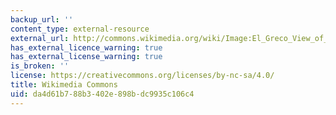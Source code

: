 ```yaml
---
backup_url: ''
content_type: external-resource
external_url: http://commons.wikimedia.org/wiki/Image:El_Greco_View_of_Toledo.jpg
has_external_licence_warning: true
has_external_license_warning: true
is_broken: ''
license: https://creativecommons.org/licenses/by-nc-sa/4.0/
title: Wikimedia Commons
uid: da4d61b7-88b3-402e-898b-dc9935c106c4
---
```

